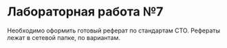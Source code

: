 # Лабораторная работа №7

Необходимо оформить готовый реферат по стандартам СТО. Рефераты лежат в сетевой папке, по вариантам.
